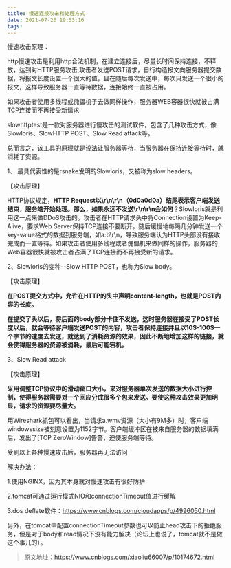 ```yaml
---
title: 慢速连接攻击和处理方式
date: 2021-07-26 19:53:16
tags:
---
```


慢速攻击原理：

  http慢速攻击是利用http合法机制，在建立连接后，尽量长时间保持连接，不释放，达到对HTTP服务攻击,攻击者发送POST请求，自行构造报文向服务器提交数据，将报文长度设置一个很大的值，且在随后每次发送中，每次只发送一个很小的报文，这样导致服务器一直等待数据，连接始终一直被占用。

如果攻击者使用多线程或傀儡机子去做同样操作，服务器WEB容器很快就被占满TCP连接而不再接受新请求

<!-- more -->
 

slowhttptest是一款对服务器进行慢攻击的测试软件，包含了几种攻击方式，像Slowloris、SlowHTTP POST、Slow Read attack等。

总而言之，该工具的原理就是设法让服务器等待，当服务器在保持连接等待时，就消耗了资源。

1、 最具代表性的是rsnake发明的Slowloris，又被称为slow headers。

【攻击原理】

HTTP协议规定，**HTTP Request以\r\n\r\n（0d0a0d0a）结尾表示客户端发送结束，服务端开始处理。那么，如果永远不发送\r\n\r\n会如何**？Slowloris就是利用这一点来做DDoS攻击的。攻击者在HTTP请求头中将Connection设置为Keep-Alive，要求Web Server保持TCP连接不要断开，随后缓慢地每隔几分钟发送一个key-value格式的数据到服务端，如a:b\r\n，导致服务端认为HTTP头部没有接收完成而一直等待。如果攻击者使用多线程或者傀儡机来做同样的操作，服务器的Web容器很快就被攻击者占满了TCP连接而不再接受新的请求。

 

2、Slowloris的变种--Slow HTTP POST，也称为Slow body。 

【攻击原理】

**在POST提交方式中，允许在HTTP的头中声明content-length，也就是POST内容的长度。**

**在提交了头以后，将后面的body部分卡住不发送，这时服务器在接受了POST长度以后，就会等待客户端发送POST的内容，攻击者保持连接并且以10S-100S一个字节的速度去发送，就达到了消耗资源的效果，因此不断地增加这样的链接，就会使得服务器的资源被消耗，最后可能宕机。**

  

3、Slow Read attack

【攻击原理】

**采用调整TCP协议中的滑动窗口大小，来对服务器单次发送的数据大小进行控制，使得服务器需要对一个回应分成很多个包来发送。要使这种攻击效果更加明显，请求的资源要尽量大。**

 用Wireshark抓包可以看出，当请求a.wmv资源（大小有9M多）时，客户端windowssize被刻意设置为1152字节。客户端缓冲区在被来自服务器的数据填满后，发出了[TCP ZeroWindow]告警，迫使服务端等待。 

受到以上各种慢速攻击后，服务器再无法访问 

 

解决办法：

1.使用NGINX，因为其本身就对慢速攻击有很好防护

2.tomcat可通过运行模式NIO和connectionTimeout值进行缓解

3.dos deflate软件：https://www.cnblogs.com/cloudapps/p/4996050.html

另外，在tomcat中配置connectionTimeout参数也可以防止head攻击下的拒绝服务，但是对于body和read情况下没有能力解决（论坛上也说了，tomcat就不是做这个事儿的）。 

> 原文地址：https://www.cnblogs.com/xiaoliu66007/p/10174672.html